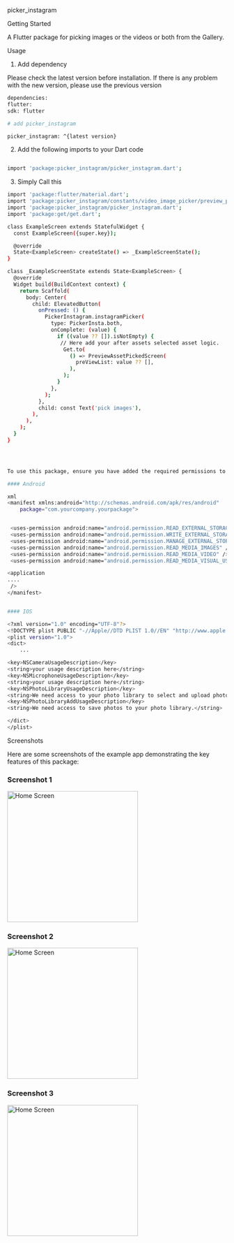 picker_instagram


Getting Started

A Flutter package for picking images or the videos or both from the Gallery.


Usage

1. Add dependency

Please check the latest version before installation. If there is any problem with the new version, please use the previous version

```bash
dependencies:
flutter:
sdk: flutter

# add picker_instagram

picker_instagram: ^{latest version}

```

2.  Add the following imports to your Dart code


```bash

import 'package:picker_instagram/picker_instagram.dart';

```

3. Simply Call this

````bash
import 'package:flutter/material.dart';
import 'package:picker_instagram/constants/video_image_picker/preview_picked_assets_screen.dart';
import 'package:picker_instagram/picker_instagram.dart';
import 'package:get/get.dart';

class ExampleScreen extends StatefulWidget {
  const ExampleScreen({super.key});

  @override
  State<ExampleScreen> createState() => _ExampleScreenState();
}

class _ExampleScreenState extends State<ExampleScreen> {
  @override
  Widget build(BuildContext context) {
    return Scaffold(
      body: Center(
        child: ElevatedButton(
          onPressed: () {
            PickerInstagram.instagramPicker(
              type: PickerInsta.both,
              onComplete: (value) {
                if ((value ?? []).isNotEmpty) {
                 // Here add your after assets selected asset logic.
                  Get.to(
                    () => PreviewAssetPickedScreen(
                      preViewList: value ?? [],
                    ),
                  );
                }
              },
            );
          },
          child: const Text('pick images'),
        ),
      ),
    );
  }
}




To use this package, ensure you have added the required permissions to your `AndroidManifest.xml` and `Info.plist` files as shown below:

#### Android

xml
<manifest xmlns:android="http://schemas.android.com/apk/res/android"
    package="com.yourcompany.yourpackage">


 <uses-permission android:name="android.permission.READ_EXTERNAL_STORAGE"/>
 <uses-permission android:name="android.permission.WRITE_EXTERNAL_STORAGE"/>
 <uses-permission android:name="android.permission.MANAGE_EXTERNAL_STORAGE"/>
 <uses-permission android:name="android.permission.READ_MEDIA_IMAGES" />
 <uses-permission android:name="android.permission.READ_MEDIA_VIDEO" />
 <uses-permission android:name="android.permission.READ_MEDIA_VISUAL_USER_SELECTED" />

<application
....
 />
</manifest>


#### IOS

<?xml version="1.0" encoding="UTF-8"?>
<!DOCTYPE plist PUBLIC "-//Apple//DTD PLIST 1.0//EN" "http://www.apple.com/DTDs/PropertyList-1.0.dtd">
<plist version="1.0">
<dict>
	...

<key>NSCameraUsageDescription</key>
<string>your usage description here</string>
<key>NSMicrophoneUsageDescription</key>
<string>your usage description here</string>
<key>NSPhotoLibraryUsageDescription</key>
<string>We need access to your photo library to select and upload photos.</string>
<key>NSPhotoLibraryAddUsageDescription</key>
<string>We need access to save photos to your photo library.</string>

</dict>
</plist>


````

Screenshots

Here are some screenshots of the example app demonstrating the key features of this package:

### Screenshot 1

<img src="assets/screenshot_01.png" alt="Home Screen" width="300"/>

### Screenshot 2

<img src="assets/screenshot_02.png" alt="Home Screen" width="300"/>

### Screenshot 3

<img src="assets/screenshot_03.png" alt="Home Screen" width="300"/>
